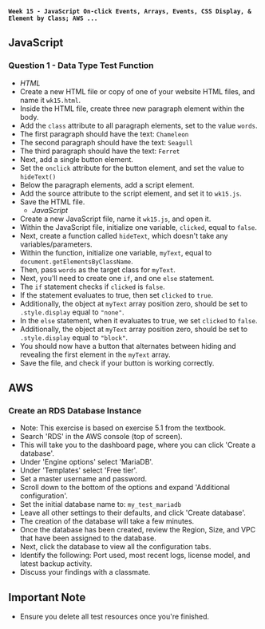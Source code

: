 
**`Week 15 - JavaScript On-click Events, Arrays, Events, CSS Display, & Element by Class; AWS ...`**

## JavaScript

### Question 1 - Data Type Test Function
  - *HTML*
- Create a new HTML file or copy of one of your website HTML files, and name it `wk15.html`.
- Inside the HTML file, create three new paragraph element within the body.
- Add the `class` attribute to all paragraph elements, set to the value `words`.
- The first paragraph should have the text: `Chameleon`
- The second paragraph should have the text: `Seagull`
- The third paragraph should have the text: `Ferret`
- Next, add a single button element.
- Set the `onclick` attribute for the button element, and set the value to `hideText()`
- Below the paragraph elements, add a script element.
- Add the source attribute to the script element, and set it to `wk15.js`.
- Save the HTML file.
  - *JavaScript*
- Create a new JavaScript file, name it `wk15.js`, and open it.
- Within the JavaScript file, initialize one variable, `clicked`, equal to `false`.
- Next, create a function called `hideText`, which doesn't take any variables/parameters.
- Within the function, initialize one variable, `myText`, equal to `document.getElementsByClassName`.
- Then, pass `words` as the target class for `myText`.
- Next, you'll need to create one `if`, and one `else` statement.
- The `if` statement checks if `clicked` is `false`.
- If the statement evaluates to true, then set `clicked` to `true`.
- Additionally, the object at `myText` array position zero, should be set to `.style.display` equal to `"none"`.
- In the `else` statement, when it evaluates to true, we set `clicked` to `false`.
- Additionally, the object at `myText` array position zero, should be set to `.style.display`  equal to `"block"`.
- You should now have a button that alternates between hiding and revealing the first element in the `myText` array.
- Save the file, and check if your button is working correctly.



## AWS

### Create an RDS Database Instance
- Note: This exercise is based on exercise 5.1 from the textbook.
- Search 'RDS' in the AWS console (top of screen).
- This will take you to the dashboard page, where you can click 'Create a database'.
- Under 'Engine options' select 'MariaDB'.
- Under 'Templates' select 'Free tier'.
- Set a master username and password.
- Scroll down to the bottom of the options and expand 'Additional configuration'.
- Set the initial database name to: `my_test_mariadb`
- Leave all other settings to their defaults, and click 'Create database'.
- The creation of the database will take a few minutes.
- Once the database has been created, review the Region, Size, and VPC that have been assigned to the database.
- Next, click the database to view all the configuration tabs.
- Identify the following: Port used, most recent logs, license model, and latest backup activity.
- Discuss your findings with a classmate.



## Important Note
- Ensure you delete all test resources once you're finished.

